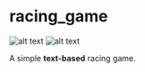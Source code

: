 # racing_game
![alt text](https://img.shields.io/github/languages/code-size/vantriel/racing_game) ![alt text](https://img.shields.io/github/last-commit/vantriel/racing_game)

A simple **text-based** racing game.
